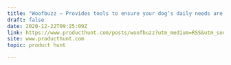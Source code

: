 ```yaml
---
title: "Woofbuzz — Provides tools to ensure your dog’s daily needs are met"
draft: false
date: 2020-12-22T09:25:09Z
link: https://www.producthunt.com/posts/woofbuzz?utm_medium=RSS&utm_source=hune
site: www.producthunt.com
topic: product hunt  

---
```


